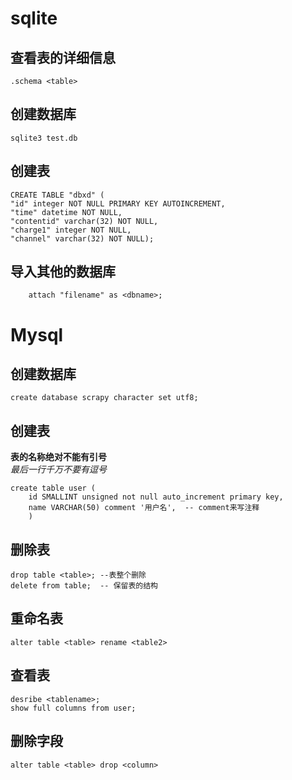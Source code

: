 # sqlite
## 查看表的详细信息
    .schema <table>
## 创建数据库
    sqlite3 test.db
## 创建表
    CREATE TABLE "dbxd" (
    "id" integer NOT NULL PRIMARY KEY AUTOINCREMENT, 
    "time" datetime NOT NULL, 
    "contentid" varchar(32) NOT NULL,
    "charge1" integer NOT NULL, 
    "channel" varchar(32) NOT NULL);  

## 导入其他的数据库
```
    attach "filename" as <dbname>;
```


# Mysql
## 创建数据库  
    create database scrapy character set utf8;
## 创建表  
**表的名称绝对不能有引号**  
_最后一行千万不要有逗号_  

    create table user ( 
        id SMALLINT unsigned not null auto_increment primary key,
        name VARCHAR(50) comment '用户名',  -- comment来写注释
        )
## 删除表
    drop table <table>; --表整个删除
    delete from table;  -- 保留表的结构
## 重命名表
    alter table <table> rename <table2>
## 查看表
    desribe <tablename>;
    show full columns from user;
## 删除字段
    alter table <table> drop <column>
